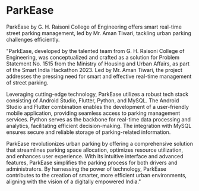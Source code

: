 # ParkEase
ParkEase by G. H. Raisoni College of Engineering offers smart real-time street parking management, led by Mr. Aman Tiwari, tackling urban parking challenges efficiently.

"ParkEase, developed by the talented team from G. H. Raisoni College of Engineering, was conceptualized and crafted as a solution for Problem Statement No. 1515 from the Ministry of Housing and Urban Affairs, as part of the Smart India Hackathon 2023. Led by Mr. Aman Tiwari, the project addresses the pressing need for smart and effective real-time management of street parking.

Leveraging cutting-edge technology, ParkEase utilizes a robust tech stack consisting of Android Studio, Flutter, Python, and MySQL. The Android Studio and Flutter combination enables the development of a user-friendly mobile application, providing seamless access to parking management services. Python serves as the backbone for real-time data processing and analytics, facilitating efficient decision-making. The integration with MySQL ensures secure and reliable storage of parking-related information.

ParkEase revolutionizes urban parking by offering a comprehensive solution that streamlines parking space allocation, optimizes resource utilization, and enhances user experience. With its intuitive interface and advanced features, ParkEase simplifies the parking process for both drivers and administrators. By harnessing the power of technology, ParkEase contributes to the creation of smarter, more efficient urban environments, aligning with the vision of a digitally empowered India."
